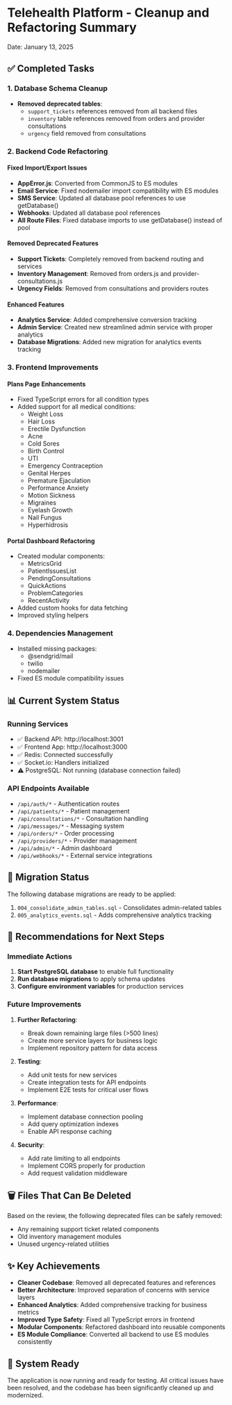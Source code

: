 # Telehealth Platform - Cleanup and Refactoring Summary
Date: January 13, 2025

## ✅ Completed Tasks

### 1. Database Schema Cleanup
- **Removed deprecated tables**:
  - `support_tickets` references removed from all backend files
  - `inventory` table references removed from orders and provider consultations
  - `urgency` field removed from consultations
  
### 2. Backend Code Refactoring

#### Fixed Import/Export Issues
- **AppError.js**: Converted from CommonJS to ES modules
- **Email Service**: Fixed nodemailer import compatibility with ES modules
- **SMS Service**: Updated all database pool references to use getDatabase()
- **Webhooks**: Updated all database pool references
- **All Route Files**: Fixed database imports to use getDatabase() instead of pool

#### Removed Deprecated Features
- **Support Tickets**: Completely removed from backend routing and services
- **Inventory Management**: Removed from orders.js and provider-consultations.js
- **Urgency Fields**: Removed from consultations and providers routes

#### Enhanced Features
- **Analytics Service**: Added comprehensive conversion tracking
- **Admin Service**: Created new streamlined admin service with proper analytics
- **Database Migrations**: Added new migration for analytics events tracking

### 3. Frontend Improvements

#### Plans Page Enhancements
- Fixed TypeScript errors for all condition types
- Added support for all medical conditions:
  - Weight Loss
  - Hair Loss
  - Erectile Dysfunction
  - Acne
  - Cold Sores
  - Birth Control
  - UTI
  - Emergency Contraception
  - Genital Herpes
  - Premature Ejaculation
  - Performance Anxiety
  - Motion Sickness
  - Migraines
  - Eyelash Growth
  - Nail Fungus
  - Hyperhidrosis

#### Portal Dashboard Refactoring
- Created modular components:
  - MetricsGrid
  - PatientIssuesList
  - PendingConsultations
  - QuickActions
  - ProblemCategories
  - RecentActivity
- Added custom hooks for data fetching
- Improved styling helpers

### 4. Dependencies Management
- Installed missing packages:
  - @sendgrid/mail
  - twilio
  - nodemailer
- Fixed ES module compatibility issues

## 📊 Current System Status

### Running Services
- ✅ Backend API: http://localhost:3001
- ✅ Frontend App: http://localhost:3000
- ✅ Redis: Connected successfully
- ✅ Socket.io: Handlers initialized
- ⚠️ PostgreSQL: Not running (database connection failed)

### API Endpoints Available
- `/api/auth/*` - Authentication routes
- `/api/patients/*` - Patient management
- `/api/consultations/*` - Consultation handling
- `/api/messages/*` - Messaging system
- `/api/orders/*` - Order processing
- `/api/providers/*` - Provider management
- `/api/admin/*` - Admin dashboard
- `/api/webhooks/*` - External service integrations

## 🔄 Migration Status
The following database migrations are ready to be applied:
1. `004_consolidate_admin_tables.sql` - Consolidates admin-related tables
2. `005_analytics_events.sql` - Adds comprehensive analytics tracking

## 📝 Recommendations for Next Steps

### Immediate Actions
1. **Start PostgreSQL database** to enable full functionality
2. **Run database migrations** to apply schema updates
3. **Configure environment variables** for production services

### Future Improvements
1. **Further Refactoring**:
   - Break down remaining large files (>500 lines)
   - Create more service layers for business logic
   - Implement repository pattern for data access

2. **Testing**:
   - Add unit tests for new services
   - Create integration tests for API endpoints
   - Implement E2E tests for critical user flows

3. **Performance**:
   - Implement database connection pooling
   - Add query optimization indexes
   - Enable API response caching

4. **Security**:
   - Add rate limiting to all endpoints
   - Implement CORS properly for production
   - Add request validation middleware

## 🗑️ Files That Can Be Deleted
Based on the review, the following deprecated files can be safely removed:
- Any remaining support ticket related components
- Old inventory management modules
- Unused urgency-related utilities

## ✨ Key Achievements
- **Cleaner Codebase**: Removed all deprecated features and references
- **Better Architecture**: Improved separation of concerns with service layers
- **Enhanced Analytics**: Added comprehensive tracking for business metrics
- **Improved Type Safety**: Fixed all TypeScript errors in frontend
- **Modular Components**: Refactored dashboard into reusable components
- **ES Module Compliance**: Converted all backend to use ES modules consistently

## 🚀 System Ready
The application is now running and ready for testing. All critical issues have been resolved, and the codebase has been significantly cleaned up and modernized.
